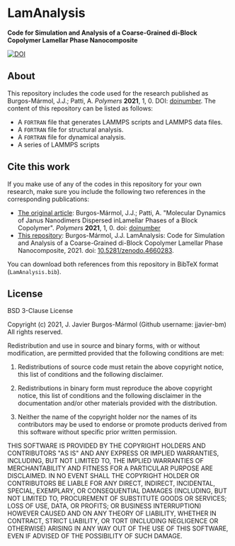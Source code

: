 # LamAnalysis
**Code for Simulation and Analysis of a Coarse-Grained di-Block Copolymer Lamellar Phase Nanocomposite**

[![DOI](https://zenodo.org/badge/DOI/10.5281/zenodo.802100.svg)](https://doi.org/10.5281/zenodo.4660283)

## About
This repository includes the code used for the research published as Burgos-Mármol, J.J.; Patti, A. *Polymers* **2021**, 1, 0. DOI: [doinumber](https://doi.org/). The content of this repository can be listed as follows:

- A ``FORTRAN`` file that generates LAMMPS scripts and LAMMPS data files.
- A ``FORTRAN`` file for structural analysis.
- A ``FORTRAN`` file for dynamical analysis.
- A series of LAMMPS scripts

## Cite this work
If you make use of any of the codes in this repository for your own research, make sure you include the following two references in the corresponding publications:

- <ins>The original article</ins>: Burgos-Mármol, J.J.; Patti, A. "Molecular Dynamics of Janus Nanodimers Dispersed inLamellar Phases of a Block Copolymer". *Polymers* **2021**, 1, 0. doi: [doinumber](https://doi.org/)
- <ins>This repository</ins>: Burgos-Mármol, J.J. LamAnalysis: Code for Simulation and Analysis of a Coarse-Grained di-Block Copolymer Lamellar Phase Nanocomposite, 2021. doi: [10.5281/zenodo.4660283](https://doi.org/10.5281/zenodo.4660283).

You can download both references from this repository in BibTeX format (`LamAnalysis.bib`).

## License
BSD 3-Clause License

Copyright (c) 2021, J. Javier Burgos-Mármol (Github username: jjavier-bm)
All rights reserved.

Redistribution and use in source and binary forms, with or without
modification, are permitted provided that the following conditions are met:

1. Redistributions of source code must retain the above copyright notice, this
   list of conditions and the following disclaimer.

2. Redistributions in binary form must reproduce the above copyright notice,
   this list of conditions and the following disclaimer in the documentation
   and/or other materials provided with the distribution.

3. Neither the name of the copyright holder nor the names of its
   contributors may be used to endorse or promote products derived from
   this software without specific prior written permission.

THIS SOFTWARE IS PROVIDED BY THE COPYRIGHT HOLDERS AND CONTRIBUTORS "AS IS"
AND ANY EXPRESS OR IMPLIED WARRANTIES, INCLUDING, BUT NOT LIMITED TO, THE
IMPLIED WARRANTIES OF MERCHANTABILITY AND FITNESS FOR A PARTICULAR PURPOSE ARE
DISCLAIMED. IN NO EVENT SHALL THE COPYRIGHT HOLDER OR CONTRIBUTORS BE LIABLE
FOR ANY DIRECT, INDIRECT, INCIDENTAL, SPECIAL, EXEMPLARY, OR CONSEQUENTIAL
DAMAGES (INCLUDING, BUT NOT LIMITED TO, PROCUREMENT OF SUBSTITUTE GOODS OR
SERVICES; LOSS OF USE, DATA, OR PROFITS; OR BUSINESS INTERRUPTION) HOWEVER
CAUSED AND ON ANY THEORY OF LIABILITY, WHETHER IN CONTRACT, STRICT LIABILITY,
OR TORT (INCLUDING NEGLIGENCE OR OTHERWISE) ARISING IN ANY WAY OUT OF THE USE
OF THIS SOFTWARE, EVEN IF ADVISED OF THE POSSIBILITY OF SUCH DAMAGE.
